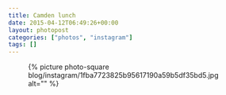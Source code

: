 ```yaml
---
title: Camden lunch
date: 2015-04-12T06:49:26+00:00
layout: photopost
categories: ["photos", "instagram"]
tags: []
---
```


<figure class="photo photo--square">
  {% picture photo-square blog/instagram/1fba7723825b95617190a59b5df35bd5.jpg alt="" %}
</figure>


